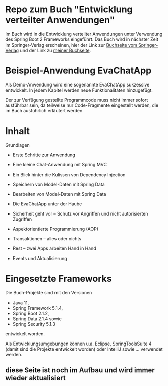 # Repo zum Buch "Entwicklung verteilter Anwendungen"
Im Buch wird in die Entwicklung verteilter Anwendungen unter Verwendung des Spring Boot 2 Frameworks eingeführt. 
Das Buch wird in nächster Zeit im Springer-Verlag erscheinen, hier der Link zur [Buchseite vom Springer-Verlag](https://www.springer.com/de/book/9783658268138)
und der Link zu [meiner Buchseite](https://evaspringbuch.de).

# Beispiel-Anwendung EvaChatApp
Als Demo-Anwendung wird eine sogenannte EvaChatApp sukzessive entwickelt. In jedem Kapitel werden neue Funktionalitäten hinzugefügt.

Der zur Verfügung gestellte Programmcode muss nicht immer sofort ausführbar sein, da teilweise nur Code-Fragmente eingestellt werden, die im Buch ausführlich erläutert werden. 

# Inhalt
Grundlagen
 
* Erste Schritte zur Anwendung
 
* Eine kleine Chat-Anwendung mit Spring MVC
 
* Ein Blick hinter die Kulissen von Dependency Injection
 
* Speichern von Model-Daten mit Spring Data
 
* Bearbeiten von Model-Daten mit Spring Data
 
* Die EvaChatApp unter der Haube
 
* Sicherheit geht vor – Schutz vor Angriffen und nicht autorisierten Zugriffen
 
* Aspektorientierte Programmierung (AOP)
 
* Transaktionen – alles oder nichts
 
* Rest – zwei Apps arbeiten Hand in Hand
 
* Events und Aktualisierung

# Eingesetzte Frameworks
Die Buch-Projekte sind mit den Versionen
* Java 11,
* Spring Framework 5.1.4,
* Spring Boot 2.1.2,
* Spring Data 2.1.4 sowie
* Spring Security 5.1.3

entwickelt worden.

Als Entwicklungsumgebungen können u.a. Eclipse, SpringToolsSuite 4 (damit sind die Projekte entwickelt worden) oder IntelliJ sowie ... verwendet werden.  


## diese Seite ist noch im Aufbau und wird immer wieder aktualisiert